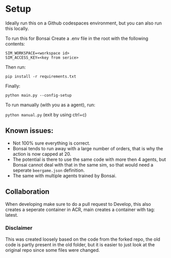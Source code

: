 
# Setup

Ideally run this on a Github codespaces environment, but you can also run this locally.

To run this for Bonsai
Create a .env file in the root with the following contents:
```
SIM_WORKSPACE=<workspace id>
SIM_ACCESS_KEY=<key from serice>
```

Then run:

`pip install -r requirements.txt`

Finally:

`python main.py --config-setup`

To run manually (with you as a agent), run:

`python manual.py`
(exit by using ctrl+c)

## Known issues:
- Not 100% sure everything is correct.
- Bonsai tends to run away with a large number of orders, that is why the action is now capped at 20.
- The potential is there to use the same code with more then 4 agents, but Bonsai cannot deal with that in the same sim, so that would need a seperate `beergame.json` definition.
- The same with multiple agents trained by Bonsai.

## Collaboration
When developing make sure to do a pull request to Develop, this also creates a seperate container in ACR, main creates a container with tag: latest.

### Disclaimer
This was created loosely based on the code from the forked repo, the old code is partly present in the old folder, but it is easier to just look at the original repo since some files were changed.
